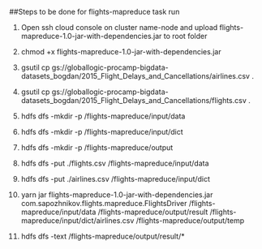 ##Steps to be done for flights-mapreduce task run

1) Open ssh cloud console on cluster name-node and upload flights-mapreduce-1.0-jar-with-dependencies.jar to root folder 
2) chmod +x flights-mapreduce-1.0-jar-with-dependencies.jar 

3) gsutil cp gs://globallogic-procamp-bigdata-datasets_bogdan/2015_Flight_Delays_and_Cancellations/airlines.csv .
4) gsutil cp gs://globallogic-procamp-bigdata-datasets_bogdan/2015_Flight_Delays_and_Cancellations/flights.csv .

5) hdfs dfs -mkdir -p /flights-mapreduce/input/data 
6) hdfs dfs -mkdir -p /flights-mapreduce/input/dict
7) hdfs dfs -mkdir -p /flights-mapreduce/output

8) hdfs dfs -put ./flights.csv /flights-mapreduce/input/data
9) hdfs dfs -put ./airlines.csv /flights-mapreduce/input/dict

10) yarn jar flights-mapreduce-1.0-jar-with-dependencies.jar com.sapozhnikov.flights.mapreduce.FlightsDriver /flights-mapreduce/input/data /flights-mapreduce/output/result /flights-mapreduce/input/dict/airlines.csv /flights-mapreduce/output/temp

11) hdfs dfs -text /flights-mapreduce/output/result/*

